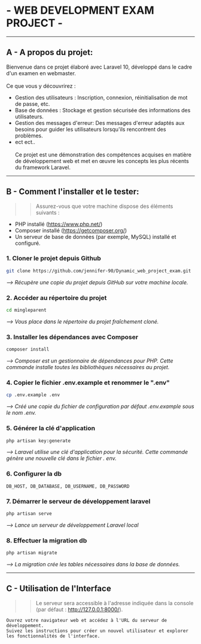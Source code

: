 #  - WEB DEVELOPMENT EXAM PROJECT -

 ---
## A - A propos du projet:
Bienvenue dans ce projet élaboré avec Laravel 10, développé dans le cadre d'un examen en webmaster. <br><br>
Ce que vous y découvrirez :

- Gestion des utilisateurs : Inscription, connexion, réinitialisation de mot de passe, etc.<br>
- Base de données : Stockage et gestion sécurisée des informations des utilisateurs.<br>
- Gestion des messages d'erreur: Des messages d'erreur adaptés aux besoins pour guider les utilisateurs lorsqu'ils rencontrent des problèmes.<br>
- ect ect..<br><br>
    Ce projet est une démonstration des compétences acquises en matière de développement web et met en œuvre 
les concepts les plus récents du framework Laravel.


 ---
## B - Comment l'installer et le tester:

>> Assurez-vous que votre machine dispose des éléments suivants :
- PHP installé (https://www.php.net/)
- Composer installé (https://getcomposer.org/)
- Un serveur de base de données (par exemple, MySQL) installé et configuré.


### 1. Cloner le projet depuis Github
```bash
git clone https://github.com/jennifer-90/Dynamic_web_project_exam.git 
```
*--> Récupère une copie du projet depuis GitHub sur votre machine locale.*

### 2. Accéder au répertoire du projet
```bash
cd mingleparent 
```
*--> Vous place dans le répertoire du projet fraîchement cloné.*
### 3. Installer les dépendances avec Composer
```bash 
composer install 
```
*--> Composer est un gestionnaire de dépendances pour PHP. Cette commande installe toutes les bibliothèques 
nécessaires au projet.*
### 4. Copier le fichier .env.example et renommer le ".env"
```bash
cp .env.example .env
```
*--> Créé une copie du fichier de configuration par défaut .env.example sous le nom .env.*
### 5. Générer la clé d'application
```bash
php artisan key:generate 
```
*--> Laravel utilise une clé d'application pour la sécurité. Cette commande génère une nouvelle clé dans le fichier .
env.*
### 6. Configurer la db
``` 
DB_HOST, DB_DATABASE, DB_USERNAME, DB_PASSWORD  
```

### 7. Démarrer le serveur de développement laravel
```bash
php artisan serve 
```
*--> Lance un serveur de développement Laravel local*
### 8. Effectuer la migration db
```bash
php artisan migrate 
```
*--> La migration crée les tables nécessaires dans la base de données.*

 ---

## C - Utilisation de l'Interface
>> Le serveur sera accessible à l'adresse indiquée dans la console (par défaut : http://127.0.0.1:8000/).

    Ouvrez votre navigateur web et accédez à l'URL du serveur de développement.
    Suivez les instructions pour créer un nouvel utilisateur et explorer les fonctionnalités de l'interface.
